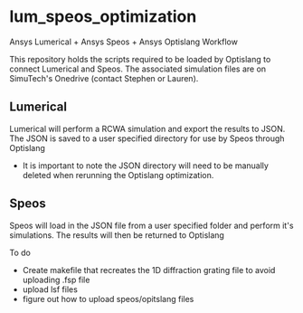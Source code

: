 # lum_speos_optimization
Ansys Lumerical + Ansys Speos + Ansys Optislang Workflow

This repository holds the scripts required to be loaded by Optislang to connect Lumerical and Speos.
The associated simulation files are on SimuTech's Onedrive (contact Stephen or Lauren).

## Lumerical
Lumerical will perform a RCWA simulation and export the results to JSON.
The JSON is saved to a user specified directory for use by Speos through Optislang
- It is important to note the JSON directory will need to be manually deleted when rerunning the Optislang optimization.
## Speos
Speos will load in the JSON file from a user specified folder and perform it's simulations. The results will then be returned to Optislang




To do 
 - Create makefile that recreates the 1D diffraction grating file to avoid uploading .fsp file
 - upload lsf files
 - figure out how to upload speos/opitslang files
